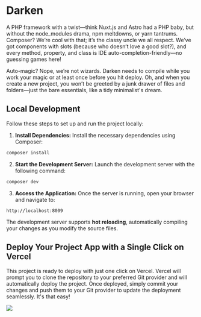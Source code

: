 # Darken

A PHP framework with a twist—think Nuxt.js and Astro had a PHP baby, but without the node_modules drama, npm meltdowns, or yarn tantrums. Composer? We’re cool with that; it’s the classy uncle we all respect. We’ve got components with slots (because who doesn’t love a good slot?), and every method, property, and class is IDE auto-completion-friendly—no guessing games here!

Auto-magic? Nope, we’re not wizards. Darken needs to compile while you work your magic or at least once before you hit deploy. Oh, and when you create a new project, you won’t be greeted by a junk drawer of files and folders—just the bare essentials, like a tidy minimalist's dream.

## Local Development

Follow these steps to set up and run the project locally:

1. **Install Dependencies:** Install the necessary dependencies using Composer:

```bash
composer install
```

2. **Start the Development Server:** Launch the development server with the following command:


```bash
composer dev
```

3. **Access the Application:** Once the server is running, open your browser and navigate to:

```
http://localhost:8009
```

The development server supports **hot reloading**, automatically compiling your changes as you modify the source files.

## Deploy Your Project App with a Single Click on Vercel

This project is ready to deploy with just one click on Vercel. Vercel will prompt you to clone the repository to your preferred Git provider and will automatically deploy the project. Once deployed, simply commit your changes and push them to your Git provider to update the deployment seamlessly. It's that easy!

<a href="https://vercel.com/new/clone?repository-url=https://github.com/darkenphp/app"><img src="https://vercel.com/button"></a>